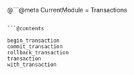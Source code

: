 @```@meta
CurrentModule = Transactions
```

```@contents
```

```@docs
begin_transaction
commit_transaction
rollback_transaction
transaction
with_transaction
```
